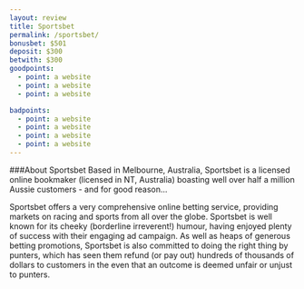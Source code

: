 ```yaml
---
layout: review
title: Sportsbet
permalink: /sportsbet/
bonusbet: $501
deposit: $300
betwith: $300
goodpoints:
  - point: a website
  - point: a website
  - point: a website

badpoints:
  - point: a website
  - point: a website
  - point: a website
  - point: a website
---
```


###About Sportsbet
Based in Melbourne, Australia, Sportsbet is a licensed online bookmaker (licensed in NT, Australia) boasting well over half a million Aussie customers - and for good reason... 

Sportsbet offers a very comprehensive online betting service, providing markets on racing and sports from all over the globe. Sportsbet is well known for its cheeky (borderline irreverent!) humour, having enjoyed plenty of success with their engaging ad campaign. As well as heaps of generous betting promotions, Sportsbet is also committed to doing the right thing by punters, which has seen them refund (or pay out) hundreds of thousands of dollars to customers in the even that an outcome is deemed unfair or unjust to punters.